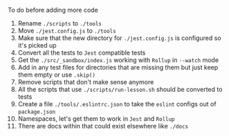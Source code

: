 To do before adding more code

1. Rename `./scripts` to `./tools`
1. Move `./jest.config.js` to `./tools`
1. Make sure that the new directory for `./jest.config.js` is configured so it's picked up
1. Convert all the tests to `Jest` compatible tests
1. Get the `./src/_sandbox/index.js` working with `Rollup` in `--watch` mode
1. Add in any test files for directories that are missing them but just keep them empty or use `.skip()`
1. Remove scripts that don't make sense anymore
1. All the scripts that use `./scripts/run-lesson.sh` should be converted to tests
1. Create a file `./tools/.eslintrc.json` to take the `eslint` configs out of `package.json`
1. Namespaces, let's get them to work in `Jest` and `Rollup`
1. There are docs within that could exist elsewhere like `./docs`
